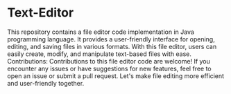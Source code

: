 # Text-Editor
This repository contains a file editor code implementation in Java programming language. It provides a user-friendly interface for opening, editing, and saving files in various formats. With this file editor, users can easily create, modify, and manipulate text-based files with ease.
Contributions:
Contributions to this file editor code are welcome! If you encounter any issues or have suggestions for new features, feel free to open an issue or submit a pull request. Let's make file editing more efficient and user-friendly together.
